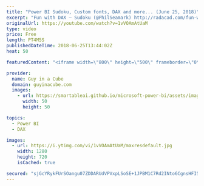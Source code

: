 ```yaml
---
title: "Power BI Sudoku, Custom fonts, DAX and more... (June 25, 2018)"
excerpt: "Fun with DAX – Sudoku (@PhilSeamark) http://radacad.com/fun-with-dax-sudoku  Custom Web Fonts and Icons in Power BI (@dataveld) https://dataveld.com/2018/06/18/custom-web-fonts-and-icons-in-power-bi/  POWER BI REPORT SERVER DEVOPS (Trisha McCormick) https://www.blue-granite.com/blog/power-bi-report-server-devops"
originalUrl: https://youtube.com/watch?v=1vVOAmAtUaM
type: video
price: Free
length: PT4M5S
publishedDateTime: 2018-06-25T13:44:02Z
heat: 50

featuredContent: "<iframe width=\"800\" height=\"500\" frameborder=\"0\" src=\"https://www.youtube.com/embed/1vVOAmAtUaM\" allow=\"accelerometer; autoplay; encrypted-media; gyroscope; picture-in-picture\" allowfullscreen></iframe>"

provider:
  name: Guy in a Cube
  domain: guyinacube.com
  images:
    - url: https://smartableai.github.io/microsoft-power-bi/assets/images/organizations/guyinacube.com-50x50.jpg
      width: 50
      height: 50

topics:
  - Power BI
  - DAX

images:
  - url: https://i.ytimg.com/vi/1vVOAmAtUaM/maxresdefault.jpg
    width: 1280
    height: 720
    isCached: true

secured: "sjGcYRykFUrSOangu07ZDDARUdVPVxpLSoSE+1JPBM1C7Rd2INto6CgnsHFI5q7ibOMJYw3390n1XOONCX5K5aDbeiWUBXbKitPrP0cOLFrdsnSA/XRtB4It0Ayq0kDpGze1c07BeW2cTC33w6jdA48fkJqpCzkX5ytVLPKZKuVY6+ZMgD/INnlUp/iK8eszm8iZcNsZsogMCKg4Jdmi6UIEY9Wjmm7dqT+8WOCqAdnNCfrN/sXiJ++qPf8DANFmNWq+miJbeacyk3HrbtHduAeWJiQpgQVhOP6zHp7U8qEzRcHO1ltQvuJ7pWXMi8T+tnRUH/eOZn7y7pKSrwJOQi4p3WLRKFdfCvSkb5foqLUbdCtwNVrLBjDzBkexsYo3Epp9NcaOp8p6HGra01EHNsaWL9JExMnjt4LGA32WB4E=;zHKCHDtNI2p+PXESiOP5bw=="
---
```


